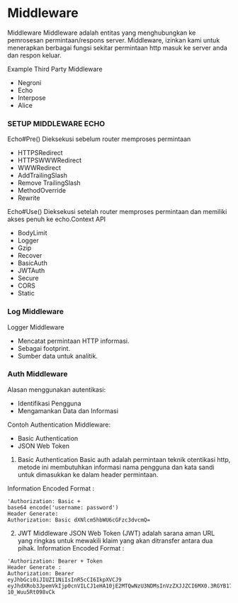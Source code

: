 # Middleware

Middleware
Middleware adalah entitas yang menghubungkan ke pemrosesan permintaan/respons server. Middleware, izinkan kami untuk menerapkan berbagai fungsi sekitar permintaan http masuk ke server anda dan respon keluar.

Example Third Party Middleware

-   Negroni
-   Echo
-   Interpose
-   Alice

### SETUP MIDDLEWARE ECHO

Echo#Pre()
Dieksekusi sebelum router memproses permintaan

-   HTTPSRedirect
-   HTTPSWWWRedirect
-   WWWRedirect
-   AddTrailingSlash
-   Remove TrailingSlash
-   MethodOverride
-   Rewrite

Echo#Use()
Dieksekusi setelah router memproses permintaan dan memiliki akses penuh ke echo.Context API

-   BodyLimit
-   Logger
-   Gzip
-   Recover
-   BasicAuth
-   JWTAuth
-   Secure
-   CORS
-   Static

### Log Middleware

Logger Middleware

-   Mencatat permintaan HTTP informasi.
-   Sebagai footprint.
-   Sumber data untuk analitik.

### Auth Middleware

Alasan menggunakan autentikasi:

-   Identifikasi Pengguna
-   Mengamankan Data dan Informasi

Contoh Authentication Middleware:

-   Basic Authentication
-   JSON Web Token

1. Basic Authentication
   Basic auth adalah permintaan teknik otentikasi http, metode ini membutuhkan informasi nama pengguna dan kata sandi untuk dimasukkan ke dalam header permintaan.

Information Encoded Format :

```
'Authorization: Basic +
base64 encode('username: password')
Header Generate:
Authorization: Basic dXNlcm5hbWU6cGFzc3dvcmQ=
```

2. JWT Middleware
   JSON Web Token (JWT) adalah sarana aman URL yang ringkas untuk mewakili klaim yang akan ditransfer antara dua pihak.
   Information Encoded Format :

```
'Authorization: Bearer + Token
Header Generate :
Authorization: Bearer
eyJhbGci0iJIUZI1NiIsInR5cCI6IkpXVCJ9 eyJhdXRob3JpemVkIjp0cnVILCJ1eHA10jE2MTQwNzU3NDMsInVzZXJJZCI6MX0.3RGYB17pwh7J86Cmhcp78AMi3LU-10_Wuu5Rt098vCk
```
